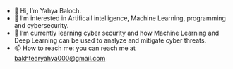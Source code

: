 - 👋 Hi, I’m Yahya Baloch.
- 👀 I’m interested in Artificail intelligence, Machine Learning, programming and cybersecurity.
- 🌱 I’m currently learning cyber security and how Machine Learning and Deep Learning can be used to analyze and mitigate cyber threats.
- 📫 How to reach me: you can reach me at bakhtearyahya000@gmail.com

<!---
Yahya-1997/Yahya-1997 is a ✨ special ✨ repository because its `README.md` (this file) appears on your GitHub profile.
You can click the Preview link to take a look at your changes.
--->
